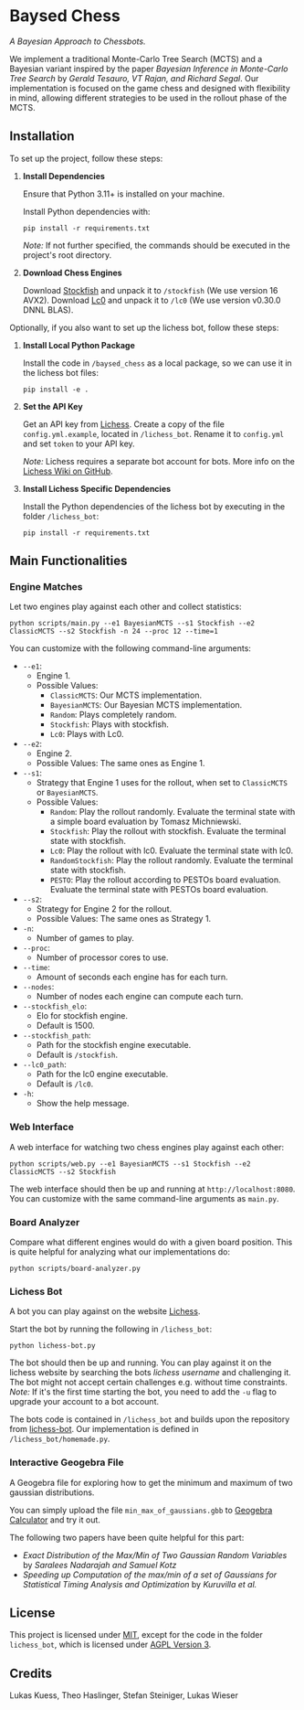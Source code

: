 # Baysed Chess

*A Bayesian Approach to Chessbots.*

We implement a traditional Monte-Carlo Tree Search (MCTS) and a Bayesian variant inspired by the paper *Bayesian Inference in Monte-Carlo Tree Search* by *Gerald Tesauro, VT Rajan, and Richard Segal*.
Our implementation is focused on the game chess and designed with flexibility in mind, allowing different strategies to be used in the rollout phase of the MCTS.

## Installation

To set up the project, follow these steps:

1. **Install Dependencies**
    
    Ensure that Python 3.11+ is installed on your machine.

    Install Python dependencies with:
    
    ```console
    pip install -r requirements.txt
    ```
   
   *Note:* If not further specified, the commands should be executed in the project's root directory.

2. **Download Chess Engines**

   Download [Stockfish](https://stockfishchess.org/) and unpack it to `/stockfish` (We use version 16 AVX2).
   Download [Lc0](https://lczero.org/play/download/) and unpack it to `/lc0` (We use version v0.30.0 DNNL BLAS).

Optionally, if you also want to set up the lichess bot, follow these steps:

1. **Install Local Python Package**

   Install the code in `/baysed_chess` as a local package, so we can use it in the lichess bot files:
    ```console
    pip install -e .
    ```
   
2. **Set the API Key**

   Get an API key from [Lichess](https://lichess.org/). 
   Create a copy of the file `config.yml.example`, located in `/lichess_bot`.
   Rename it to `config.yml` and set `token` to your API key.
 
   *Note:* Lichess requires a separate bot account for bots. More info on the [Lichess Wiki on GitHub](https://github.com/lichess-bot-devs/lichess-bot/wiki/How-to-create-a-Lichess-OAuth-token).

3. **Install Lichess Specific Dependencies**

   Install the Python dependencies of the lichess bot by executing in the folder `/lichess_bot`:
    ```console
    pip install -r requirements.txt
    ```

## Main Functionalities

### Engine Matches

Let two engines play against each other and collect statistics:

```console
python scripts/main.py --e1 BayesianMCTS --s1 Stockfish --e2 ClassicMCTS --s2 Stockfish -n 24 --proc 12 --time=1 
```

You can customize with the following command-line arguments:

* `--e1`:
  * Engine 1.
  * Possible Values:
    * `ClassicMCTS`: Our MCTS implementation.
    * `BayesianMCTS`: Our Bayesian MCTS implementation.
    * `Random`: Plays completely random.
    * `Stockfish`: Plays with stockfish.
    * `Lc0`: Plays with Lc0.
* `--e2`:
  * Engine 2.
  * Possible Values: The same ones as Engine 1.
* `--s1`:
  * Strategy that Engine 1 uses for the rollout, when set to `ClassicMCTS` or `BayesianMCTS`. 
  * Possible Values:
    * `Random`: Play the rollout randomly. Evaluate the terminal state with a simple board evaluation by Tomasz Michniewski.
    * `Stockfish`: Play the rollout with stockfish. Evaluate the terminal state with stockfish.
    * `Lc0`: Play the rollout with lc0. Evaluate the terminal state with lc0.
    * `RandomStockfish`: Play the rollout randomly. Evaluate the terminal state with stockfish.
    * `PESTO`:  Play the rollout according to PESTOs board evaluation. Evaluate the terminal state with PESTOs board evaluation.
* `--s2`:
  * Strategy for Engine 2 for the rollout.
  * Possible Values: The same ones as Strategy 1.
* `-n`:
  * Number of games to play.
* `--proc`:
  * Number of processor cores to use.
* `--time`:
  * Amount of seconds each engine has for each turn.
* `--nodes`:
  * Number of nodes each engine can compute each turn.
* `--stockfish_elo`:
  * Elo for stockfish engine.
  * Default is 1500.
* `--stockfish_path`:
  * Path for the stockfish engine executable.
  * Default is `/stockfish`.
* `--lc0_path`:
   * Path for the lc0 engine executable.
   * Default is `/lc0`.
* `-h`:
  * Show the help message.

### Web Interface

A web interface for watching two chess engines play against each other:

```console
python scripts/web.py --e1 BayesianMCTS --s1 Stockfish --e2 ClassicMCTS --s2 Stockfish
```

The web interface should then be up and running at `http://localhost:8080`. 
You can customize with the same command-line arguments as `main.py`.

### Board Analyzer

Compare what different engines would do with a given board position.
This is quite helpful for analyzing what our implementations do:

```console
python scripts/board-analyzer.py 
```

### Lichess Bot

A bot you can play against on the website [Lichess](https://lichess.org/). 

Start the bot by running the following in `/lichess_bot`:

```console
python lichess-bot.py
```

The bot should then be up and running.
You can play against it on the lichess website by searching the bots *lichess username* and challenging it.
The bot might not accept certain challenges e.g. without time constraints.
*Note:* If it's the first time starting the bot, you need to add the `-u` flag to upgrade your account to a bot account.

The bots code is contained in `/lichess_bot` and builds upon the repository from [lichess-bot](https://github.com/lichess-bot-devs/lichess-bot).
Our implementation is defined in `/lichess_bot/homemade.py`.

### Interactive Geogebra File

A Geogebra file for exploring how to get the minimum and maximum of two gaussian distributions.

You can simply upload the file `min_max_of_gaussians.gbb` to [Geogebra Calculator](https://www.geogebra.org/calculator) and try it out. 

The following two papers have been quite helpful for this part:

* *Exact Distribution of the Max/Min of Two Gaussian Random Variables* by *Saralees Nadarajah and Samuel Kotz*
* *Speeding up Computation of the max/min of a set of Gaussians for Statistical Timing Analysis and Optimization* by *Kuruvilla et al.*

## License

This project is licensed under [MIT](LICENSE-MIT), except for the code in the folder `lichess_bot`, which is licensed under [AGPL Version 3](LICENSE-AGPL).


## Credits

Lukas Kuess, Theo Haslinger, Stefan Steiniger, Lukas Wieser
